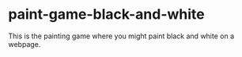 # paint-game-black-and-white
This is the painting game where you might paint black and white on a webpage.
